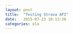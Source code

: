 ```yaml
---
layout: post
title:  "Testing Strava API"
date:   2015-07-23 10:13:38
categories: ola
---
```



<div class="test"></div>
